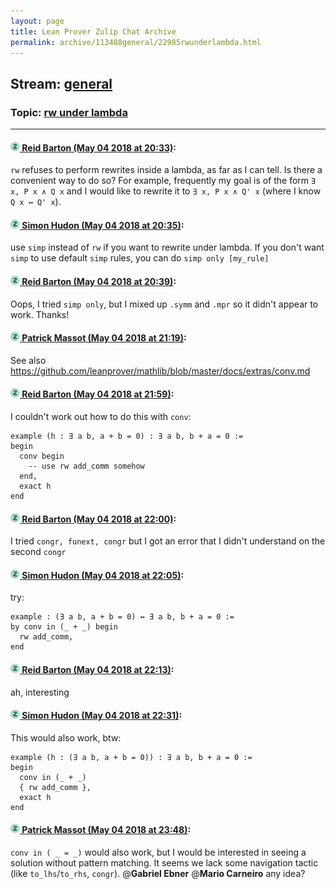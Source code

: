 ```yaml
---
layout: page
title: Lean Prover Zulip Chat Archive 
permalink: archive/113488general/22985rwunderlambda.html
---
```


## Stream: [general](index.html)
### Topic: [rw under lambda](22985rwunderlambda.html)

---

#### [![Click to go to Zulip](../../assets/img/zulip2.png) Reid Barton (May 04 2018 at 20:33)](https://leanprover.zulipchat.com/#narrow/stream/113488-general/topic/rw%20under%20lambda/near/126107890):
`rw` refuses to perform rewrites inside a lambda, as far as I can tell. Is there a convenient way to do so?
For example, frequently my goal is of the form `∃ x, P x ∧ Q x` and I would like to rewrite it to `∃ x, P x ∧ Q' x` (where I know `Q x ↔ Q' x`).

#### [![Click to go to Zulip](../../assets/img/zulip2.png) Simon Hudon (May 04 2018 at 20:35)](https://leanprover.zulipchat.com/#narrow/stream/113488-general/topic/rw%20under%20lambda/near/126107975):
use `simp` instead of `rw` if you want to rewrite under lambda. If you don't want `simp` to use default `simp` rules, you can do `simp only [my_rule]`

#### [![Click to go to Zulip](../../assets/img/zulip2.png) Reid Barton (May 04 2018 at 20:39)](https://leanprover.zulipchat.com/#narrow/stream/113488-general/topic/rw%20under%20lambda/near/126108133):
Oops, I tried `simp only`, but I mixed up `.symm` and `.mpr` so it didn't appear to work. Thanks!

#### [![Click to go to Zulip](../../assets/img/zulip2.png) Patrick Massot (May 04 2018 at 21:19)](https://leanprover.zulipchat.com/#narrow/stream/113488-general/topic/rw%20under%20lambda/near/126109753):
See also https://github.com/leanprover/mathlib/blob/master/docs/extras/conv.md

#### [![Click to go to Zulip](../../assets/img/zulip2.png) Reid Barton (May 04 2018 at 21:59)](https://leanprover.zulipchat.com/#narrow/stream/113488-general/topic/rw%20under%20lambda/near/126111096):
I couldn't work out how to do this with `conv`:
```lean
example (h : ∃ a b, a + b = 0) : ∃ a b, b + a = 0 :=
begin
  conv begin
    -- use rw add_comm somehow
  end, 
  exact h
end
```

#### [![Click to go to Zulip](../../assets/img/zulip2.png) Reid Barton (May 04 2018 at 22:00)](https://leanprover.zulipchat.com/#narrow/stream/113488-general/topic/rw%20under%20lambda/near/126111175):
I tried `congr, funext, congr` but I got an error that I didn't understand on the second `congr`

#### [![Click to go to Zulip](../../assets/img/zulip2.png) Simon Hudon (May 04 2018 at 22:05)](https://leanprover.zulipchat.com/#narrow/stream/113488-general/topic/rw%20under%20lambda/near/126111358):
try:

```
example : (∃ a b, a + b = 0) ↔ ∃ a b, b + a = 0 :=
by conv in (_ + _) begin
  rw add_comm,
end
```

#### [![Click to go to Zulip](../../assets/img/zulip2.png) Reid Barton (May 04 2018 at 22:13)](https://leanprover.zulipchat.com/#narrow/stream/113488-general/topic/rw%20under%20lambda/near/126111674):
ah, interesting

#### [![Click to go to Zulip](../../assets/img/zulip2.png) Simon Hudon (May 04 2018 at 22:31)](https://leanprover.zulipchat.com/#narrow/stream/113488-general/topic/rw%20under%20lambda/near/126112393):
This would also work, btw:

```lean
example (h : (∃ a b, a + b = 0)) : ∃ a b, b + a = 0 :=
begin
  conv in (_ + _) 
  { rw add_comm },
  exact h
end
```

#### [![Click to go to Zulip](../../assets/img/zulip2.png) Patrick Massot (May 04 2018 at 23:48)](https://leanprover.zulipchat.com/#narrow/stream/113488-general/topic/rw%20under%20lambda/near/126115523):
`conv in ( _ = _)` would also work, but I would be interested in seeing a solution without pattern matching. It seems we lack some navigation tactic (like `to_lhs`/`to_rhs`,  `congr`). @**Gabriel Ebner**  @**Mario Carneiro** any idea?

